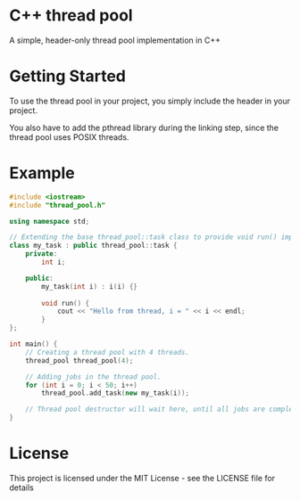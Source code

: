 # C++ thread pool
A simple, header-only thread pool implementation in C++

# Getting Started
To use the thread pool in your project, you simply include the header in your project.

You also have to add the pthread library during the linking step, since the thread pool uses POSIX threads.

# Example
```c++
#include <iostream>
#include "thread_pool.h"

using namespace std;

// Extending the base thread_pool::task class to provide void run() implementation.
class my_task : public thread_pool::task {
    private:
        int i;

    public:
        my_task(int i) : i(i) {}
        
        void run() {
            cout << "Hello from thread, i = " << i << endl;
        }
};

int main() {
    // Creating a thread pool with 4 threads.
    thread_pool thread_pool(4);

    // Adding jobs in the thread pool.
    for (int i = 0; i < 50; i++)
        thread_pool.add_task(new my_task(i));

    // Thread pool destructor will wait here, until all jobs are completed.
}
```

# License
This project is licensed under the MIT License - see the LICENSE file for details
